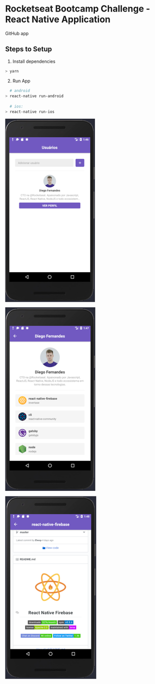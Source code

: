 # Rocketseat Bootcamp Challenge - React Native Application

GitHub app

## Steps to Setup

1. Install dependencies

```bash
> yarn
```

2. Run App

```bash
  # android
> react-native run-android

  # ios:
> react-native run-ios
```

![App Screenshot 01](screenshot01.png)

![App Screenshot 02](screenshot02.png)

![App Screenshot 03](screenshot03.png)
